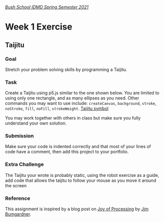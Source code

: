 [_Bush School IDMD Spring Semester 2021_](https://chandrunarayan.github.io/idmd/)
# Week 1 Exercise

## Taijitu
### Goal 
Stretch your problem solving skills by programming a Taijitu.

### Task
Create a Taijitu using p5.js similar to the one shown below. You are limited to using only one rectangle, and as many ellipses as you need. Other commands you may want to use include: `createCanvas`, `background`, `stroke`, `noStroke`, `fill`, `noFill`, `strokeWeight`.
[Taijitu symbol](https://www.ancient-symbols.com/symbols-directory/taijitu.html)

You may work together with others in class but make sure you fully understand your own solution.

### Submission
Make sure your code is indented correctly and that most of your lines of code have a comment, then add this project to your portfolio.

### Extra Challenge
The Taijitu your wrote is probably static, using the robot exercise as a guide, add code that allows the taijitu to follow your mouse as you move it around the screen

### Reference
This assignment is inspired by a blog post on [Joy of Processing](http://joyofprocessing.com/) by [Jim Bumgardner](http://krazydad.com/about.php).

